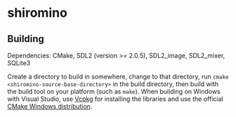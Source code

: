 # shiromino

## Building
Dependencies: CMake, SDL2 (version >= 2.0.5), SDL2_image, SDL2_mixer, SQLite3

Create a directory to build in somewhere, change to that directory, run `cmake
<shiromino-source-base-directory>` in the build directory, then build with the
build tool on your platform (such as `make`). When building on Windows with
Visual Studio, use [Vcpkg](https://github.com/Microsoft/vcpkg) for installing
the libraries and use the official [CMake Windows
distribution](https://cmake.org/download/).
